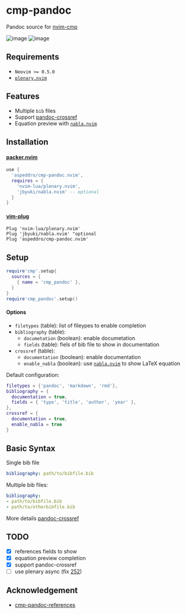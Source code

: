 # cmp-pandoc

Pandoc source for [nvim-cmp](https://github.com/hrsh7th/nvim-cmp)

![image](https://user-images.githubusercontent.com/16160544/139517208-ca327374-9808-479d-9005-3b7ae0541202.png)
![image](https://user-images.githubusercontent.com/16160544/139517577-72a8025d-ce44-4923-8249-ad1b7a5b41cd.png)

## Requirements

- `Neovim >= 0.5.0`
- [`plenary.nvim`](https://github.com/nvim-lua/plenary.nvim)

## Features

- Multiple `bib` files
- Support [pandoc-crossref](https://github.com/lierdakil/pandoc-crossref)
- Equation preview with [`nabla.nvim`](https://github.com/jbyuki/nabla.nvim)

## Installation

#### [packer.nvim](https://github.com/wbthomason/packer.nvim)

```lua
use {
  'aspeddro/cmp-pandoc.nvim',
  requires = {
    'nvim-lua/plenary.nvim',
    'jbyuki/nabla.nvim' -- optional
  }
}
```

#### [vim-plug](https://github.com/junegunn/vim-plug)

```vim
Plug 'nvim-lua/plenary.nvim'
Plug 'jbyuki/nabla.nvim' "optional
Plug 'aspeddro/cmp-pandoc.nvim'
```

## Setup

```lua
require'cmp'.setup{
  sources = {
    { name = 'cmp_pandoc' },
  }
}
require'cmp_pandoc'.setup()
```

#### Options

- `filetypes` (table): list of fileypes to enable completion
- `bibliography` (table):
  - `documetation` (boolean): enable documetation
  - `fields` (table): fiels of bib file to show in documentation
- `crossref` (table):
  - `documentation` (boolean): enable documentation
  - `enable_nabla` (boolean): use [`nabla.nvim`](https://github.com/jbyuki/nabla.nvim) to show LaTeX equation

Default configuration:

```lua
filetypes = {'pandoc', 'markdown', 'rmd'},
bibliography = {
  documentation = true,
  fields = { 'type', 'title', 'author', 'year' },
},
crossref = {
  documentation = true,
  enable_nabla = true
}
```

## Basic Syntax

Single bib file
```yaml
bibliography: path/to/bibfile.bib
```

Multiple bib files:
```yaml
bibliography:
- path/to/bibfile.bib
- path/to/otherbibfile.bib
```

More details [pandoc-crossref](https://lierdakil.github.io/pandoc-crossref/)

## TODO

- [x] references fields to show
- [x] equation preview completion
- [x] support pandoc-crossref
- [ ] use plenary async (fix [252](https://github.com/nvim-lua/plenary.nvim/issues/252))

## Acknowledgement

- [cmp-pandoc-references](https://github.com/jc-doyle/cmp-pandoc-references/)
